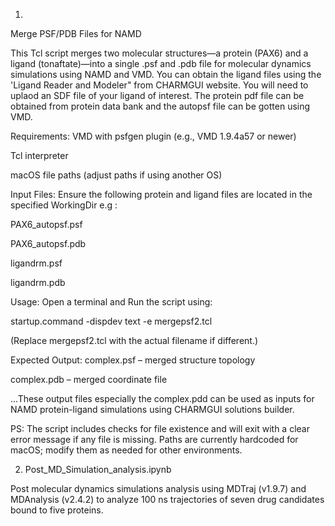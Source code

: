 1.

Merge PSF/PDB Files for NAMD

This Tcl script merges two molecular structures—a protein (PAX6) and a ligand (tonaftate)—into a single .psf and .pdb file for molecular dynamics simulations using NAMD and VMD.
You can obtain the ligand files using the 'Ligand Reader and Modeler" from CHARMGUI website. You will need to uplaod an SDF file of your ligand of interest. The protein
pdf file can be obtained from protein data bank and the autopsf file can be gotten using VMD.

Requirements:
VMD with psfgen plugin (e.g., VMD 1.9.4a57 or newer)

Tcl interpreter

macOS file paths (adjust paths if using another OS)

Input Files:
Ensure the following protein and ligand files are located in the specified WorkingDir e.g :

PAX6_autopsf.psf

PAX6_autopsf.pdb

ligandrm.psf

ligandrm.pdb

Usage:
Open a terminal and Run the script using:

startup.command -dispdev text -e mergepsf2.tcl

(Replace mergepsf2.tcl with the actual filename if different.)

Expected Output:
complex.psf – merged structure topology

complex.pdb – merged coordinate file

...These output files especially the complex.pdd can be used as inputs for NAMD protein-ligand simulations using CHARMGUI solutions builder.

PS:
The script includes checks for file existence and will exit with a clear error message if any file is missing.
Paths are currently hardcoded for macOS; modify them as needed for other environments.



2. Post_MD_Simulation_analysis.ipynb
  
Post molecular dynamics simulations analysis using MDTraj (v1.9.7) and MDAnalysis (v2.4.2) to analyze 100 ns trajectories of seven drug candidates bound to five proteins. 
